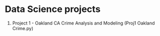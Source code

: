 # Data Science projects
1. Project 1 - Oakland CA Crime Analysis and Modeling (Proj1 Oakland Crime.py)
   
